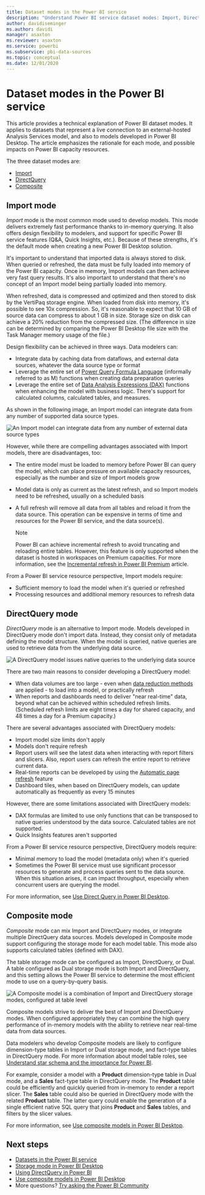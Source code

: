 ```yaml
---
title: Dataset modes in the Power BI service
description: "Understand Power BI service dataset modes: Import, DirectQuery, and Composite."
author: davidiseminger
ms.author: davidi
manager: asaxton
ms.reviewer: asaxton
ms.service: powerbi
ms.subservice: pbi-data-sources
ms.topic: conceptual
ms.date: 12/01/2020
---
```


# Dataset modes in the Power BI service

This article provides a technical explanation of Power BI dataset modes. It applies to datasets that represent a live connection to an external-hosted Analysis Services model, and also to models developed in Power BI Desktop. The article emphasizes the rationale for each mode, and possible impacts on Power BI capacity resources.

The three dataset modes are:

- [Import](#import-mode)
- [DirectQuery](#directquery-mode)
- [Composite](#composite-mode)

## Import mode

_Import_ mode is the most common mode used to develop models. This mode delivers extremely fast performance thanks to in-memory querying. It also offers design flexibility to modelers, and support for specific Power BI service features (Q&A, Quick Insights, etc.). Because of these strengths, it's the default mode when creating a new Power BI Desktop solution.

It's important to understand that imported data is always stored to disk. When queried or refreshed, the data must be fully loaded into memory of the Power BI capacity. Once in memory, Import models can then achieve very fast query results. It's also important to understand that there's no concept of an Import model being partially loaded into memory.

When refreshed, data is compressed and optimized and then stored to disk by the VertiPaq storage engine. When loaded from disk into memory, it's possible to see 10x compression. So, it's reasonable to expect that 10 GB of source data can compress to about 1 GB in size. Storage size on disk can achieve a 20% reduction from the compressed size. (The difference in size can be determined by comparing the Power BI Desktop file size with the Task Manager memory usage of the file.)

Design flexibility can be achieved in three ways. Data modelers can:

- Integrate data by caching data from dataflows, and external data sources, whatever the data source type or format
- Leverage the entire set of [Power Query Formula Language](/powerquery-m/) (informally referred to as M) functions when creating data preparation queries
- Leverage the entire set of [Data Analysis Expressions (DAX)](/dax/) functions when enhancing the model with business logic. There's support for calculated columns, calculated tables, and measures.

As shown in the following image, an Import model can integrate data from any number of supported data source types.

![An Import model can integrate data from any number of external data source types](media/service-dataset-modes-understand/import-model.png)

However, while there are compelling advantages associated with Import models, there are disadvantages, too:

- The entire model must be loaded to memory before Power BI can query the model, which can place pressure on available capacity resources, especially as the number and size of Import models grow
- Model data is only as current as the latest refresh, and so Import models need to be refreshed, usually on a scheduled basis
- A full refresh will remove all data from all tables and reload it from the data source. This operation can be expensive in terms of time and resources for the Power BI service, and the data source(s).

    > [!NOTE]
    > Power BI can achieve incremental refresh to avoid truncating and reloading entire tables. However, this feature is only supported when the dataset is hosted in workspaces on Premium capacities. For more information, see the [Incremental refresh in Power BI Premium](../admin/service-premium-incremental-refresh.md) article.

From a Power BI service resource perspective, Import models require:

- Sufficient memory to load the model when it's queried or refreshed
- Processing resources and additional memory resources to refresh data

## DirectQuery mode

_DirectQuery_ mode is an alternative to Import mode. Models developed in DirectQuery mode don't import data. Instead, they consist only of metadata defining the model structure. When the model is queried, native queries are used to retrieve data from the underlying data source.

![A DirectQuery model issues native queries to the underlying data source](media/service-dataset-modes-understand/direct-query-model.png)

There are two main reasons to consider developing a DirectQuery model:

- When data volumes are too large - even when [data reduction methods](../guidance/import-modeling-data-reduction.md) are applied - to load into a model, or practically refresh
- When reports and dashboards need to deliver "near real-time" data, beyond what can be achieved within scheduled refresh limits. (Scheduled refresh limits are eight times a day for shared capacity, and 48 times a day for a Premium capacity.)

There are several advantages associated with DirectQuery models:

- Import model size limits don't apply
- Models don't require refresh
- Report users will see the latest data when interacting with report filters and slicers. Also, report users can refresh the entire report to retrieve current data.
- Real-time reports can be developed by using the [Automatic page refresh](../create-reports/desktop-automatic-page-refresh.md) feature
- Dashboard tiles, when based on DirectQuery models, can update automatically as frequently as every 15 minutes

However, there are some limitations associated with DirectQuery models:

- DAX formulas are limited to use only functions that can be transposed to native queries understood by the data source. Calculated tables are not supported.
- Quick Insights features aren't supported

From a Power BI service resource perspective, DirectQuery models require:

- Minimal memory to load the model (metadata only) when it's queried
- Sometimes the Power BI service must use significant processor resources to generate and process queries sent to the data source. When this situation arises, it can impact throughput, especially when concurrent users are querying the model.

For more information, see [Use Direct Query in Power BI Desktop](desktop-use-directquery.md).

## Composite mode

_Composite_ mode can mix Import and DirectQuery modes, or integrate multiple DirectQuery data sources. Models developed in Composite mode support configuring the storage mode for each model table. This mode also supports calculated tables (defined with DAX).

The table storage mode can be configured as Import, DirectQuery, or Dual. A table configured as Dual storage mode is both Import and DirectQuery, and this setting allows the Power BI service to determine the most efficient mode to use on a query-by-query basis.

![A Composite model is a combination of Import and DirectQuery storage modes, configured at table level](media/service-dataset-modes-understand/composite-model.png)

Composite models strive to deliver the best of Import and DirectQuery modes. When configured appropriately they can combine the high query performance of in-memory models with the ability to retrieve near real-time data from data sources.

Data modelers who develop Composite models are likely to configure dimension-type tables in Import or Dual storage mode, and fact-type tables in DirectQuery mode. For more information about model table roles, see [Understand star schema and the importance for Power BI](../guidance/star-schema.md).

For example, consider a model with a **Product** dimension-type table in Dual mode, and a **Sales** fact-type table in DirectQuery mode. The **Product** table could be efficiently and quickly queried from in-memory to render a report slicer. The **Sales** table could also be queried in DirectQuery mode with the related **Product** table. The latter query could enable the generation of a single efficient native SQL query that joins **Product** and **Sales** tables, and filters by the slicer values.

For more information, see [Use composite models in Power BI Desktop](../transform-model/desktop-composite-models.md).

## Next steps

- [Datasets in the Power BI service](service-dataset-modes-understand.md)
- [Storage mode in Power BI Desktop](../transform-model/desktop-storage-mode.md)
- [Using DirectQuery in Power BI](desktop-directquery-about.md)
- [Use composite models in Power BI Desktop](../transform-model/desktop-composite-models.md)
- More questions? [Try asking the Power BI Community](https://community.powerbi.com/)
